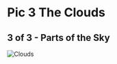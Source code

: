 # Pic 3 The Clouds

## 3 of 3 - Parts of the Sky

![Clouds](https://upload.wikimedia.org/wikipedia/commons/8/86/Lug_Sunset.jpg)